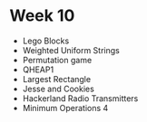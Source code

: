 # Week 10

* Lego Blocks
* Weighted Uniform Strings
* Permutation game
* QHEAP1
* Largest Rectangle
* Jesse and Cookies
* Hackerland Radio Transmitters
* Minimum Operations 4
